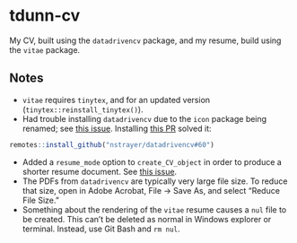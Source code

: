 
<!-- README.md is generated from README.Rmd. Please edit that file -->

# tdunn-cv

My CV, built using the `datadrivencv` package, and my resume, build
using the `vitae` package.

## Notes

-   `vitae` requires `tinytex`, and for an updated version
    (`tinytex::reinstall_tinytex()`).
-   Had trouble installing `datadrivencv` due to the `icon` package
    being renamed; see [this
    issue](https://github.com/nstrayer/datadrivencv/issues/57).
    Installing [this
    PR](https://github.com/nstrayer/datadrivencv/pull/60) solved it:

``` r
remotes::install_github("nstrayer/datadrivencv#60")
```

-   Added a `resume_mode` option to `create_CV_object` in order to
    produce a shorter resume document. See [this
    issue](https://github.com/nstrayer/datadrivencv/issues/30).
-   The PDFs from `datadrivencv` are typically very large file size. To
    reduce that size, open in Adobe Acrobat, File -&gt; Save As, and
    select “Reduce File Size.”
-   Something about the rendering of the `vitae` resume causes a `nul`
    file to be created. This can’t be deleted as normal in Windows
    explorer or terminal. Instead, use Git Bash and `rm nul`.
